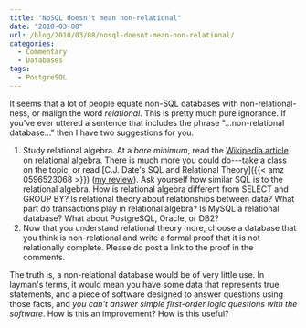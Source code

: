 ```yaml
---
title: "NoSQL doesn't mean non-relational"
date: "2010-03-08"
url: /blog/2010/03/08/nosql-doesnt-mean-non-relational/
categories:
  - Commentary
  - Databases
tags:
  - PostgreSQL
---
```

It seems that a lot of people equate non-SQL databases with non-relational-ness, or malign the word *relational*. This is pretty much pure ignorance. If you've ever uttered a sentence that includes the phrase "...non-relational database..." then I have two suggestions for you.

1.  Study relational algebra. At a *bare minimum*, read the [Wikipedia article on relational algebra](http://en.wikipedia.org/wiki/Relational_algebra). There is much more you could do---take a class on the topic, or read [C.J. Date's SQL and Relational Theory]({{< amz 0596523068 >}}) ([my review](/blog/2009/03/29/a-review-of-sql-and-relational-theory-by-c-j-date/)). Ask yourself how similar SQL is to the relational algebra. How is relational algebra different from SELECT and GROUP BY? Is relational theory about relationships between data? What part do transactions play in relational algebra? Is MySQL a relational database? What about PostgreSQL, Oracle, or DB2?
2.  Now that you understand relational theory more, choose a database that you think is non-relational and write a formal proof that it is not relationally complete. Please do post a link to the proof in the comments.

The truth is, a non-relational database would be of very little use. In layman's terms, it would mean you have some data that represents true statements, and a piece of software designed to answer questions using those facts, and *you can't answer simple first-order logic questions with the software*. How is this an improvement? How is this useful?


